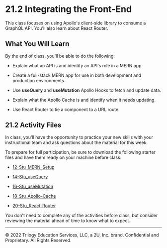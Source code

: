 # 21.2 Integrating the Front-End
This class focuses on using Apollo's client-side library to consume a GraphQL API. You'll also learn about React Router.

## What You Will Learn
By the end of class, you'll be able to do the following:

* Explain what an API is and identify an API's role in a MERN app.

* Create a full-stack MERN app for use in both development and production environments.

* Use **useQuery** and **useMutation** Apollo Hooks to fetch and update data.

* Explain what the Apollo Cache is and identify when it needs updating.

* Use React Router to tie a component to a URL route.

## 21.2 Activity Files
In class, you'll have the opportunity to practice your new skills with your instructional team and ask questions about the material for this week.

To prepare for full participation, be sure to download the following starter files and have them ready on your machine before class:

* [12-Stu_MERN-Setup](https://static.fullstack-bootcamp.com/lesson-files/21-MERN/12-Stu_MERN-Setup.zip)

* [14-Stu_useQuery](https://static.fullstack-bootcamp.com/lesson-files/21-MERN/14-Stu_useQuery.zip)

* [16-Stu_useMutation](https://static.fullstack-bootcamp.com/lesson-files/21-MERN/16-Stu_useMutation.zip)

* [18-Stu_Apollo-Cache](https://static.fullstack-bootcamp.com/lesson-files/21-MERN/18-Stu_Apollo-Cache.zip)

* [20-Stu_React-Router](https://static.fullstack-bootcamp.com/lesson-files/21-MERN/20-Stu_React-Router.zip)

You don't need to complete any of the activities before class, but consider reviewing the material ahead of time to know what to expect.

---
© 2022 Trilogy Education Services, LLC, a 2U, Inc. brand. Confidential and Proprietary. All Rights Reserved.